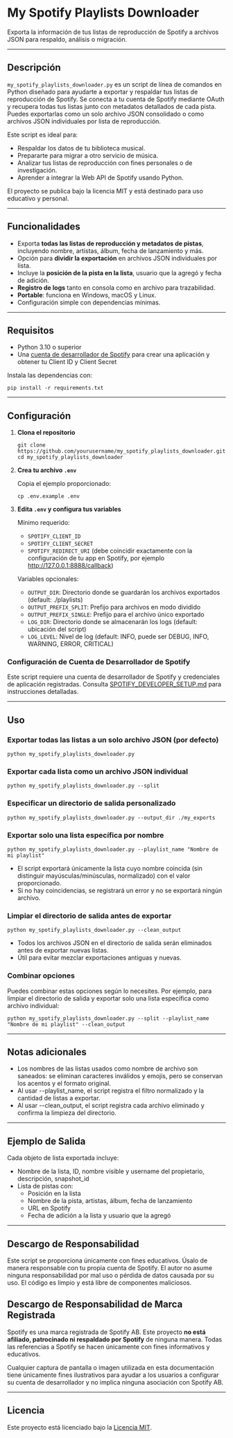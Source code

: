 # My Spotify Playlists Downloader

Exporta la información de tus listas de reproducción de Spotify a archivos JSON para respaldo, análisis o migración.

---

## Descripción

`my_spotify_playlists_downloader.py` es un script de línea de comandos en Python diseñado para ayudarte a exportar y
respaldar tus listas de reproducción de Spotify. Se conecta a tu cuenta de Spotify mediante OAuth y recupera todas tus
listas junto con metadatos detallados de cada pista. Puedes exportarlas como un solo archivo JSON consolidado o como
archivos JSON individuales por lista de reproducción.

Este script es ideal para:

- Respaldar los datos de tu biblioteca musical.
- Prepararte para migrar a otro servicio de música.
- Analizar tus listas de reproducción con fines personales o de investigación.
- Aprender a integrar la Web API de Spotify usando Python.

El proyecto se publica bajo la licencia MIT y está destinado para uso educativo y personal.

---

## Funcionalidades

- Exporta **todas las listas de reproducción y metadatos de pistas**, incluyendo nombre, artistas, álbum, fecha de
  lanzamiento y más.
- Opción para **dividir la exportación** en archivos JSON individuales por lista.
- Incluye la **posición de la pista en la lista**, usuario que la agregó y fecha de adición.
- **Registro de logs** tanto en consola como en archivo para trazabilidad.
- **Portable**: funciona en Windows, macOS y Linux.
- Configuración simple con dependencias mínimas.

---

## Requisitos

- Python 3.10 o superior
- Una [cuenta de desarrollador de Spotify](SPOTIFY_DEVELOPER_SETUP.md) para crear una aplicación y obtener tu Client ID
  y Client Secret

Instala las dependencias con:

```shell
pip install -r requirements.txt
```

---

## Configuración

1. **Clona el repositorio**

    ```shell
    git clone https://github.com/yourusername/my_spotify_playlists_downloader.git
    cd my_spotify_playlists_downloader
    ```

2. **Crea tu archivo `.env`**

   Copia el ejemplo proporcionado:

    ```shell
    cp .env.example .env
    ```

3. **Edita `.env` y configura tus variables**

   Mínimo requerido:

    - `SPOTIFY_CLIENT_ID`
    - `SPOTIFY_CLIENT_SECRET`
    - `SPOTIFY_REDIRECT_URI` (debe coincidir exactamente con la configuración de tu app en Spotify, por
      ejemplo <http://127.0.0.1:8888/callback>)

   Variables opcionales:

    - `OUTPUT_DIR`: Directorio donde se guardarán los archivos exportados (default: ./playlists)
    - `OUTPUT_PREFIX_SPLIT`: Prefijo para archivos en modo dividido
    - `OUTPUT_PREFIX_SINGLE`: Prefijo para el archivo único exportado
    - `LOG_DIR`: Directorio donde se almacenarán los logs (default: ubicación del script)
    - `LOG_LEVEL`: Nivel de log (default: INFO, puede ser DEBUG, INFO, WARNING, ERROR, CRITICAL)

### Configuración de Cuenta de Desarrollador de Spotify

Este script requiere una cuenta de desarrollador de Spotify y credenciales de aplicación registradas.
Consulta [SPOTIFY_DEVELOPER_SETUP.md](SPOTIFY_DEVELOPER_SETUP.md) para instrucciones detalladas.

---

## Uso

### Exportar todas las listas a un solo archivo JSON (por defecto)

```shell
python my_spotify_playlists_downloader.py
```

### Exportar cada lista como un archivo JSON individual

```shell
python my_spotify_playlists_downloader.py --split
```

### Especificar un directorio de salida personalizado

```shell
python my_spotify_playlists_downloader.py --output_dir ./my_exports
```

### Exportar solo una lista específica por nombre

```shell
python my_spotify_playlists_downloader.py --playlist_name "Nombre de mi playlist"
```

- El script exportará únicamente la lista cuyo nombre coincida (sin distinguir mayúsculas/minúsculas, normalizado) con
  el valor proporcionado.
- Si no hay coincidencias, se registrará un error y no se exportará ningún archivo.

### Limpiar el directorio de salida antes de exportar

```shell
python my_spotify_playlists_downloader.py --clean_output
```

- Todos los archivos JSON en el directorio de salida serán eliminados antes de exportar nuevas listas.
- Útil para evitar mezclar exportaciones antiguas y nuevas.

### Combinar opciones

Puedes combinar estas opciones según lo necesites. Por ejemplo, para limpiar el directorio de salida y exportar solo una
lista específica como archivo individual:

```shell
python my_spotify_playlists_downloader.py --split --playlist_name "Nombre de mi playlist" --clean_output
```

---

## Notas adicionales

- Los nombres de las listas usados como nombre de archivo son saneados: se eliminan caracteres inválidos y emojis, pero
  se conservan los acentos y el formato original.
- Al usar --playlist_name, el script registra el filtro normalizado y la cantidad de listas a exportar.
- Al usar --clean_output, el script registra cada archivo eliminado y confirma la limpieza del directorio.

---

## Ejemplo de Salida

Cada objeto de lista exportada incluye:

- Nombre de la lista, ID, nombre visible y username del propietario, descripción, snapshot_id
- Lista de pistas con:
  - Posición en la lista
  - Nombre de la pista, artistas, álbum, fecha de lanzamiento
  - URL en Spotify
  - Fecha de adición a la lista y usuario que la agregó

---

## Descargo de Responsabilidad

Este script se proporciona únicamente con fines educativos.
Úsalo de manera responsable con tu propia cuenta de Spotify.
El autor no asume ninguna responsabilidad por mal uso o pérdida de datos causada por su uso.
El código es limpio y está libre de componentes maliciosos.

## Descargo de Responsabilidad de Marca Registrada

Spotify es una marca registrada de Spotify AB.
Este proyecto **no está afiliado, patrocinado ni respaldado por Spotify** de ninguna manera.
Todas las referencias a Spotify se hacen únicamente con fines informativos y educativos.

Cualquier captura de pantalla o imagen utilizada en esta documentación tiene únicamente fines ilustrativos para ayudar a
los usuarios a configurar su cuenta de desarrollador y no implica ninguna asociación con Spotify AB.

---

## Licencia

Este proyecto está licenciado bajo la [Licencia MIT](../../LICENSE).
